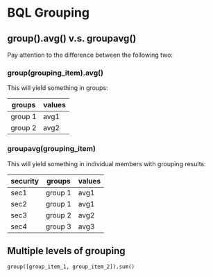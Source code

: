 # BQL Grouping

## group().avg() v.s. groupavg()

Pay attention to the difference between the following two:

### group(grouping_item).avg()

This will yield something in groups:

|groups  |values |
|--------|-------|
|group 1 |avg1   |
|group 2 |avg2   |

### groupavg(grouping_item)

This will yield something in individual members with grouping results:

|security |groups  |values |
|---------|--------|-------|
|sec1     |group 1 |avg1   |
|sec2     |group 1 |avg1   |
|sec3     |group 2 |avg2   |
|sec4     |group 3 |avg3   |

## Multiple levels of grouping

```shell
group([group_item_1, group_item_2]).sum()
```
